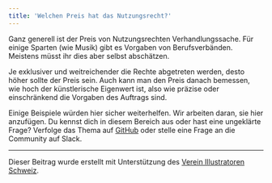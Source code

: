 ```yaml
---
title: 'Welchen Preis hat das Nutzungsrecht?'
---
```


Ganz generell ist der Preis von Nutzungsrechten Verhandlungssache. Für einige Sparten (wie Musik) gibt es Vorgaben von Berufsverbänden. Meistens müsst ihr dies aber selbst abschätzen.

Je exklusiver und weitreichender die Rechte abgetreten werden, desto höher sollte der Preis sein. Auch kann man den Preis danach bemessen, wie hoch der künstlerische Eigenwert ist, also wie präzise oder einschränkend die Vorgaben des Auftrags sind.

Einige Beispiele würden hier sicher weiterhelfen. Wir arbeiten daran, sie hier anzufügen. Du kennst dich in diesem Bereich aus oder hast eine ungeklärte Frage? Verfolge das Thema auf [GitHub](https://github.com/vitopepito/moneynotlove-webcontent) oder stelle eine Frage an die Community auf Slack.

---

Dieser Beitrag wurde erstellt mit Unterstützung des [Verein Illustratoren Schweiz](http://www.illustratoren-schweiz.ch).
